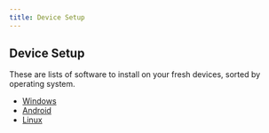```yaml
---
title: Device Setup
---
```

## Device Setup
These are lists of software to install on your fresh devices, sorted by operating system.
* [Windows](windows.html)
* [Android](android.html)
* [Linux](linux.html)
